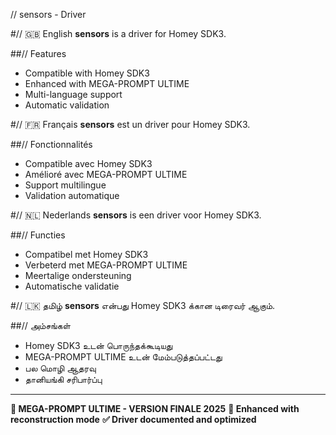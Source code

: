 // sensors - Driver

#// 🇬🇧 English
**sensors** is a driver for Homey SDK3.

##// Features
- Compatible with Homey SDK3
- Enhanced with MEGA-PROMPT ULTIME
- Multi-language support
- Automatic validation

#// 🇫🇷 Français
**sensors** est un driver pour Homey SDK3.

##// Fonctionnalités
- Compatible avec Homey SDK3
- Amélioré avec MEGA-PROMPT ULTIME
- Support multilingue
- Validation automatique

#// 🇳🇱 Nederlands
**sensors** is een driver voor Homey SDK3.

##// Functies
- Compatibel met Homey SDK3
- Verbeterd met MEGA-PROMPT ULTIME
- Meertalige ondersteuning
- Automatische validatie

#// 🇱🇰 தமிழ்
**sensors** என்பது Homey SDK3 க்கான டிரைவர் ஆகும்.

##// அம்சங்கள்
- Homey SDK3 உடன் பொருந்தக்கூடியது
- MEGA-PROMPT ULTIME உடன் மேம்படுத்தப்பட்டது
- பல மொழி ஆதரவு
- தானியங்கி சரிபார்ப்பு

---
**🎯 MEGA-PROMPT ULTIME - VERSION FINALE 2025**
**📅 Enhanced with reconstruction mode**
**✅ Driver documented and optimized**
